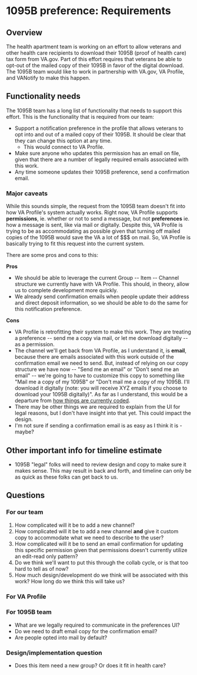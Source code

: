 # 1095B preference: Requirements

## Overview

The health apartment team is working on an effort to allow veterans and other health care recipients to download their 1095B (proof of health care) tax form from VA.gov. Part of this effort requires that veterans be able to opt-out of the mailed copy of their 1095B in favor of the digital download. The 1095B team would like to work in partnership with VA.gov, VA Profile, and VANotify to make this happen.

## Functionality needs

The 1095B team has a long list of functionality that needs to support this effort. This is the functionality that is required from our team:

- Support a notification preference in the profile that allows veterans to opt into and out of a mailed copy of their 1095B. It should be clear that they can change this option at any time.
  - This would connect to VA Profile.
- Make sure anyone who updates this permission has an email on file, given that there are a number of legally required emails associated with this work.
- Any time someone updates their 1095B preference, send a confirmation email.

### Major caveats

While this sounds simple, the request from the 1095B team doesn't fit into how VA Profile's system actually works. Right now, VA Profile supports **permissions**, ie. whether or not to send a message, but not **preferences** ie. how a message is sent, like via mail or digitally. Despite this, VA Profile is trying to be as accommodating as possible given that turning off mailed copies of the 1095B would save the VA a lot of $$$ on mail. So, VA Profile is basically trying to fit this request into the current system.

There are some pros and cons to this:

**Pros**

- We should be able to leverage the current Group -- Item -- Channel structure we currently have with VA Profile. This should, in theory, allow us to complete development more quickly.
- We already send confirmation emails when people update their address and direct deposit information, so we should be able to do the same for this notification preference.

**Cons**

- VA Profile is retrofitting their system to make this work. They are treating a preference -- send me a copy via mail, or let me download digitally -- as a permission.
- The channel we'll get back from VA Profile, as I understand it, is **email**, because there are emails associated with this work outside of the confirmation email we need to send. But, instead of relying on our copy structure we have now -- "Send me an email" or "Don't send me an email" -- we're going to have to customize this copy to something like "Mail me a copy of my 1095B" or "Don't mail me a copy of my 1095B. I'll download it digitally (note: you will receive XYZ emails if you choose to download your 1095B digitally)". As far as I understand, this would be a departure from [how things are currently coded](https://github.com/department-of-veterans-affairs/va.gov-team/blob/master/products/identity-personalization/notifications/notification-preferences/frontend/display-notes.md).
- There may be other things we are required to explain from the UI for legal reasons, but I don't have insight into that yet. This could impact the design.
- I'm not sure if sending a confirmation email is as easy as I think it is - maybe?

## Other important info for timeline estimate

- 1095B "legal" folks will need to review design and copy to make sure it makes sense. This may result in back and forth, and timeline can only be as quick as these folks can get back to us.

## Questions

### For our team

1. How complicated will it be to add a new channel?
2. How complicated will it be to add a new channel **and** give it custom copy to accommodate what we need to describe to the user?
3. How complicated will it be to send an email confirmation for updating this specific permission given that permissions doesn't currently utilize an edit-read only pattern?
4. Do we think we'll want to put this through the collab cycle, or is that too hard to tell as of now?
5. How much design/development do we think will be associated with this work? How long do we think this will take us?

### For VA Profile

### For 1095B team

- What are we legally required to communicate in the preferences UI?
- Do we need to draft email copy for the confirmation email?
- Are people opted into mail by default?

### Design/implementation question

- Does this item need a new group? Or does it fit in health care?
